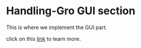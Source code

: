 # Handling-Gro GUI section

This is where we implement the GUI part.

click on this [link](https://github.com/chameau5050/Handling-Gro/wiki) to learn more.
